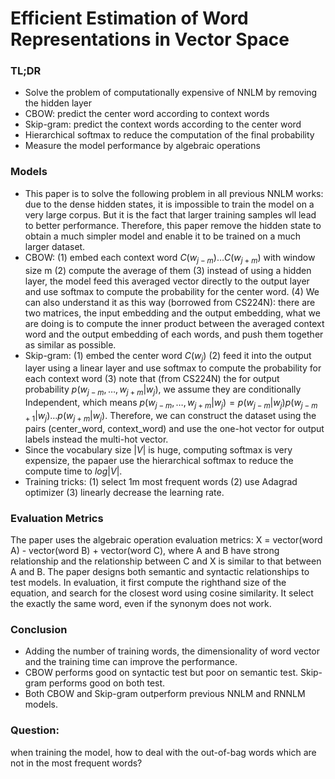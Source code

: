 # Efficient Estimation of Word Representations in Vector Space

### TL;DR

* Solve the problem of computationally expensive of NNLM by removing the hidden layer
* CBOW: predict the center word according to context words
* Skip-gram: predict the context words according to the center word
* Hierarchical softmax to reduce the computation of the final probability
* Measure the model performance by algebraic operations

### Models

* This paper is to solve the following problem in all previous NNLM works: due to the dense hidden states, it is impossible to train the model on a very large corpus. But it is the fact that larger training samples wll lead to better performance. Therefore, this paper remove the hidden state to obtain a much simpler model and enable it to be trained on a much larger dataset.
* CBOW: (1) embed each context word $C(w_{j-m}) \ldots C(w_{j+m})$ with window size m (2) compute the average of them (3) instead of using a hidden layer, the model feed this averaged vector directly to the output layer and use softmax to compute the probability for the center word. (4) We can also understand it as this way (borrowed from CS224N): there are two matrices, the input embedding and the output embedding, what we are doing is to compute the inner product between the averaged context word and the output embedding of each words, and push them together as similar as possible.
* Skip-gram: (1) embed the center word $C(w_{j})$ (2) feed it into the output layer using a linear layer and use softmax to compute the probability for each context word (3) note that (from CS224N) the for output probability $p(w_{j-m}, \ldots, w_{j+m}|w_{j})$, we assume they are conditionally Independent, which means $p(w_{j-m}, \ldots, w_{j+m}|w_{j}) = p(w_{j-m}|w_{j})p(w_{j-m+1}|w_{j}) \ldots p(w_{j+m}|w_{j})$. Therefore, we can construct the dataset using the pairs (center_word, context_word) and use the one-hot vector for output labels instead the multi-hot vector.
* Since the vocabulary size $|V|$ is huge, computing softmax is very expensize, the papaer use the hierarchical softmax to reduce the compute time to $log|V|$. 
* Training tricks: (1) select 1m most frequent words (2) use Adagrad optimizer (3) linearly decrease the learning rate.

### Evaluation Metrics

The paper uses the algebraic operation evaluation metrics: X = vector(word A) - vector(word B) + vector(word C), where A and B have strong relationship and the relationship between C and X is similar to that between A and B. The paper designs both semantic and syntactic relationships to test models. In evaluation, it first compute the righthand size of the equation, and search for the closest word using cosine similarity. It select the exactly the same word, even if the synonym does not work.

### Conclusion

*  Adding the number of training words,  the dimensionality of word vector and the training time can improve the performance.
* CBOW performs good on syntactic test but poor on semantic test. Skip-gram performs good on both test. 
* Both CBOW and Skip-gram outperform previous NNLM and RNNLM models.

### Question:

when training the model, how to deal with the out-of-bag words which are not in the most frequent words?
